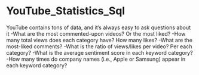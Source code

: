 # YouTube_Statistics_Sql
YouTube contains tons of data, and it’s always easy to ask questions about it
-What are the most commented-upon videos? Or the most liked?
-How many total views does each category have? How many likes?
-What are the most-liked comments?
-What is the ratio of views/likes per video? Per each category?
-What is the average sentiment score in each keyword category?
-How many times do company names (i.e., Apple or Samsung) appear in each keyword category?
